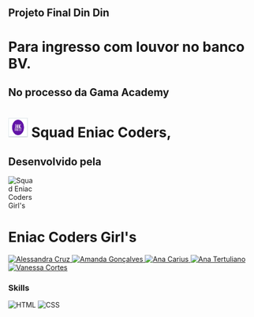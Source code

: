 ## Projeto Final Din Din

# Para ingresso com louvor no banco BV.

## No processo da Gama Academy

# <img src="./src/assets/img/EniacCordersGirls.JPG" alt="Squad Eniac Coders Girl's" height="40" width="40" style="max-width:100%;" /> Squad Eniac Coders,

## Desenvolvido pela

<img src="https://github.com/OrganizacaoProjetoFinalEniacCoders/-ProjetoFinal_EniacCoders/blob/main/src/assets/img/EniacCordersGirls.JPG" alt="Squad Eniac Coders Girl's" height="90" width="90" style="max-width:10%;" />

# Eniac Coders Girl's

<a href="https://www.linkedin.com/in/alessandra-cruz-3970006a/" target="_blank">
  <img src="https://media-exp1.licdn.com/dms/image/C5603AQH3NV-k4NUv7g/profile-displayphoto-shrink_200_200/0/1632150514370?e=1639008000&v=beta&t=M7OzXUmXkqla4ReFP22taTRxFhy9kld4tcparbS5E7c" alt="Alessandra Cruz" height="100" width="100" style="max-width:100%;" />
<a/>

<a href="https://www.linkedin.com/in/amanda-gon%C3%A7alves-661b18120/" target="_blank">
  <img src="https://media-exp1.licdn.com/dms/image/C4E03AQFq5jDdRa4Y0Q/profile-displayphoto-shrink_200_200/0/1586994682615?e=1639008000&v=beta&t=QHtyXG3pqODgkeJkWztrwqUpuyYWpxHMH90Gy1116FA" alt="Amanda Gonçalves" height="100" width="100" style="max-width:100%;" />
<a/>

<a href="https://www.linkedin.com/in/ana-carolina-carius-ferro-1242a1220/" target="_blank">
  <img src="https://media-exp1.licdn.com/dms/image/C4E03AQG4Cb3U7kA73Q/profile-displayphoto-shrink_200_200/0/1631315844247?e=1639008000&v=beta&t=aT61pY4Y_scnVGos3JIi5IvFf7XLtKrOsveEOXvK3EI" alt="Ana Carius" height="100" width="100" style="max-width:100%;" />
<a/>

<a href="https://www.linkedin.com/in/ana-tertu/" target="_blank">
  <img src="https://media-exp1.licdn.com/dms/image/D4D35AQH_tXGvcQPBhQ/profile-framedphoto-shrink_200_200/0/1633353154513?e=1633557600&v=beta&t=gbMAJHPUhmWUqyM8ZbR-0IojrfYF15E-ySnQJ3vZzuU" alt="Ana Tertuliano" height="100" width="100" style="max-width:100%;" />
<a/>

<a href="https://www.linkedin.com/in/vccortes/" target="_blank">
  <img src="https://media-exp1.licdn.com/dms/image/C5603AQFLVE4h-epmzw/profile-displayphoto-shrink_200_200/0/1624890700193?e=1639008000&v=beta&t=5STMdFZoWdlHF9FXEXOlcOIsfHTSBEX1y_Xg1dnEHvs" alt="Vanessa Cortes" height="100" width="100" style="max-width:100%;" />
<a/>

### Skills

<img src="https://cdn.jsdelivr.net/gh/devicons/devicon/icons/html5/html5-plain-wordmark.svg" alt="HTML" height="40" width="40" style="max-width:100%;"></img>
<img src="https://cdn.jsdelivr.net/gh/devicons/devicon/icons/css3/css3-plain-wordmark.svg" alt="CSS" height="40" width="40" style="max-width:100%;"></img>
